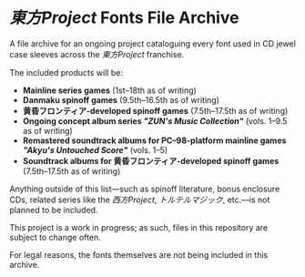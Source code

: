 # _東方Project_ Fonts File Archive
A file archive for an ongoing project cataloguing every font used in CD jewel case sleeves across the _東方Project_ franchise. 

The included products will be:

- **Mainline series games** (1st–18th as of writing)
- **Danmaku spinoff games** (9.5th–16.5th as of writing)
- **黄昏フロンティア-developed spinoff games** (7.5th–17.5th as of writing)
- **Ongoing concept album series _"ZUN's Music Collection"_** (vols. 1–9.5 as of writing)
- **Remastered soundtrack albums for PC–98-platform mainline games _"Akyu's Untouched Score"_** (vols. 1–5)
- **Soundtrack albums for 黄昏フロンティア-developed spinoff games** (7.5th–17.5th as of writing)

Anything outside of this list—such as spinoff literature, bonus enclosure CDs, related series like the _西方Project_, _トルテルマジック_, etc.—is not planned to be included.

This project is a work in progress; as such, files in this repository are subject to change often.

For legal reasons, the fonts themselves are not being included in this archive.
